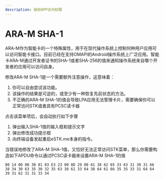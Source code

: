 ```yaml
---
description: 授权APP访问权限
---
```


# ARA-M SHA-1

ARA-M作为智能卡的一个特殊属性，用于在现代操作系统上控制何种用户应用可以访问智能卡接口。目前已经在支持OMAPI的Android操作系统上广泛应用。智能卡ARA-M通过开发者证书的SHA-1或者SHA-256的值来通知操作系统来自哪个开发者的应用可以访问自身。

修改ARA-M SHA-1是一个需要额外注意操作，这意味着：

1. 你可以自由尝试该功能。
2. 该操作的结果是可逆的，或至少有一种恢复先前状态的方法。
3. 不正确的ARA-M SHA-1的值会导致LPA应用无法管理卡片，需要确保你可以正常访问STK或者具有PCSC读卡器

点击该菜单项后，会自动执行如下步骤

1. 弹出输入SHA-1值的输入框和提示文字
2. 弹出修改成功提示框
3. 向终端设备发起重启eSTK.me本身的指令。



当错误地修改了ARA-M SHA-1值，又恰好无法正常访问STK菜单，那么你需要构造如下APDU命令以通过PCSC读卡器来设置ARA-M SHA-1的值

```
80 14 00 00 30 81 03 E3 23 00 8D 29 00 61 38 62 65 33 63 31 30 31 66 38 34 30 63 35 30 32 35 63 38 61 33 64 38 64 61 66 35 35 33 31 64 64 39 31 62 31 31 33 34
```

